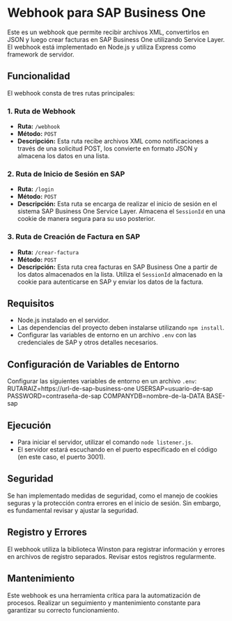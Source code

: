 # Webhook para SAP Business One

Este es un webhook que permite recibir archivos XML, convertirlos en JSON y luego crear facturas en SAP Business One utilizando Service Layer. El webhook está implementado en Node.js y utiliza Express como framework de servidor.

## Funcionalidad

El webhook consta de tres rutas principales:

### 1. Ruta de Webhook
- **Ruta:** `/webhook`
- **Método:** `POST`
- **Descripción:** Esta ruta recibe archivos XML como notificaciones a través de una solicitud POST, los convierte en formato JSON y almacena los datos en una lista.

### 2. Ruta de Inicio de Sesión en SAP
- **Ruta:** `/login`
- **Método:** `POST`
- **Descripción:** Esta ruta se encarga de realizar el inicio de sesión en el sistema SAP Business One Service Layer. Almacena el `SessionId` en una cookie de manera segura para su uso posterior.

### 3. Ruta de Creación de Factura en SAP
- **Ruta:** `/crear-factura`
- **Método:** `POST`
- **Descripción:** Esta ruta crea facturas en SAP Business One a partir de los datos almacenados en la lista. Utiliza el `SessionId` almacenado en la cookie para autenticarse en SAP y enviar los datos de la factura.

## Requisitos

- Node.js instalado en el servidor.
- Las dependencias del proyecto deben instalarse utilizando `npm install`.
- Configurar las variables de entorno en un archivo `.env` con las credenciales de SAP y otros detalles necesarios.

## Configuración de Variables de Entorno

Configurar las siguientes variables de entorno en un archivo `.env`:
RUTARAIZ=https://url-de-sap-business-one
USERSAP=usuario-de-sap
PASSWORD=contraseña-de-sap
COMPANYDB=nombre-de-la-DATA BASE-sap


## Ejecución

- Para iniciar el servidor, utilizar el comando `node listener.js`.
- El servidor estará escuchando en el puerto especificado en el código (en este caso, el puerto 3001).

## Seguridad

Se han implementado medidas de seguridad, como el manejo de cookies seguras y la protección contra errores en el inicio de sesión. Sin embargo, es fundamental revisar y ajustar la seguridad.
## Registro y Errores

El webhook utiliza la biblioteca Winston para registrar información y errores en archivos de registro separados. Revisar estos registros regularmente.

## Mantenimiento

Este webhook es una herramienta crítica para la automatización de procesos. Realizar un seguimiento y mantenimiento constante para garantizar su correcto funcionamiento.
